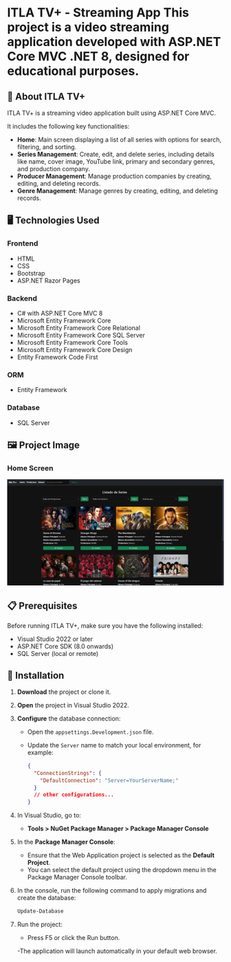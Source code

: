 # ITLA TV+ - Streaming App This project is a video streaming application developed with **ASP.NET Core MVC** .NET 8, designed for educational purposes.
## 📖 About ITLA TV+

ITLA TV+ is a streaming video application built using ASP.NET Core MVC.

It includes the following key functionalities:

- **Home**: Main screen displaying a list of all series with options for search, filtering, and sorting.
- **Series Management**: Create, edit, and delete series, including details like name, cover image, YouTube link, primary and secondary genres, and production company.
- **Producer Management**: Manage production companies by creating, editing, and deleting records.
- **Genre Management**: Manage genres by creating, editing, and deleting records.

## 🖥️ Technologies Used

### Frontend
- HTML
- CSS
- Bootstrap
- ASP.NET Razor Pages

### Backend
- C# with ASP.NET Core MVC 8
- Microsoft Entity Framework Core
- Microsoft Entity Framework Core Relational
- Microsoft Entity Framework Core SQL Server
- Microsoft Entity Framework Core Tools
- Microsoft Entity Framework Core Design
- Entity Framework Code First

### ORM
- Entity Framework

### Database
- SQL Server

## 🖼️ Project Image

### Home Screen
![Home Screen](https://github.com/Jaqz23/Itla-Tv-Plus/blob/3cc07a56e37fff02b242012e36e5daae1675dd41/Home.png)

## 📋 Prerequisites

Before running ITLA TV+, make sure you have the following installed:

- Visual Studio 2022 or later
- ASP.NET Core SDK (8.0 onwards)
- SQL Server (local or remote)

## 🚀 Installation

1. **Download** the project or clone it.

2. **Open** the project in Visual Studio 2022.

3. **Configure** the database connection:
   - Open the `appsettings.Development.json` file.
   - Update the `Server` name to match your local environment, for example:

     ```json
     {
       "ConnectionStrings": {
         "DefaultConnection": "Server=YourServerName;"
       }
       // other configurations...
     }
     ```

4. In Visual Studio, go to:

   - **Tools > NuGet Package Manager > Package Manager Console**

5. In the **Package Manager Console**:
   - Ensure that the Web Application project is selected as the **Default Project**.
   - You can select the default project using the dropdown menu in the Package Manager Console toolbar.

6. In the console, run the following command to apply migrations and create the database:

   ```bash
   Update-Database

7. Run the project:

    - Press F5 or click the Run button.

    -The application will launch automatically in your default web browser.

